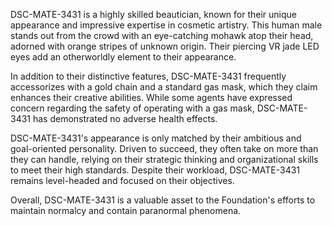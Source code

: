 DSC-MATE-3431 is a highly skilled beautician, known for their unique appearance and impressive expertise in cosmetic artistry. This human male stands out from the crowd with an eye-catching mohawk atop their head, adorned with orange stripes of unknown origin. Their piercing VR jade LED eyes add an otherworldly element to their appearance. 

In addition to their distinctive features, DSC-MATE-3431 frequently accessorizes with a gold chain and a standard gas mask, which they claim enhances their creative abilities. While some agents have expressed concern regarding the safety of operating with a gas mask, DSC-MATE-3431 has demonstrated no adverse health effects. 

DSC-MATE-3431's appearance is only matched by their ambitious and goal-oriented personality. Driven to succeed, they often take on more than they can handle, relying on their strategic thinking and organizational skills to meet their high standards. Despite their workload, DSC-MATE-3431 remains level-headed and focused on their objectives.

Overall, DSC-MATE-3431 is a valuable asset to the Foundation's efforts to maintain normalcy and contain paranormal phenomena.